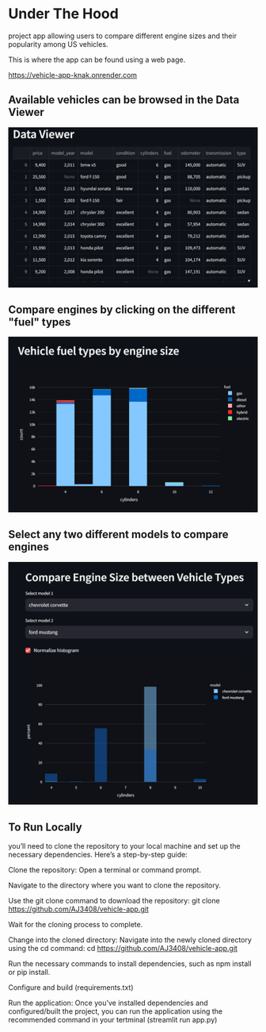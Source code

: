 # Under The Hood
project app allowing users to compare different  engine sizes and their popularity among US vehicles.

This is where the app can be found using a web page.

https://vehicle-app-knak.onrender.com



## Available vehicles can be browsed in the Data Viewer
![alt text](<Screenshot 2024-11-14 154651.png>)


## Compare engines by clicking on the different "fuel" types
![alt text](<Screenshot 2024-11-14 154708.png>)


## Select any two different models to compare engines
![alt text](<Screenshot 2024-11-14 154729.png>)


## To Run Locally
you’ll need to clone the repository to your local machine and set up the necessary dependencies. Here’s a step-by-step guide:

Clone the repository:
Open a terminal or command prompt.

Navigate to the directory where you want to clone the repository.

Use the git clone command to download the repository: git clone https://github.com/AJ3408/vehicle-app.git 

Wait for the cloning process to complete.

Change into the cloned directory:
Navigate into the newly cloned directory using the cd command: cd https://github.com/AJ3408/vehicle-app.git

Run the necessary commands to install dependencies, such as npm install or pip install.

Configure and build (requirements.txt)

Run the application:
Once you’ve installed dependencies and configured/built the project, you can run the application using the recommended command in your tertminal (streamlit run app.py)